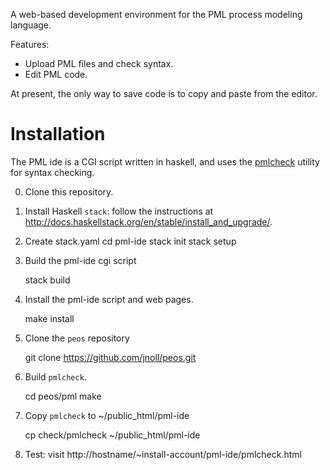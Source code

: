 A web-based development environment for the PML process modeling
language.

Features:

* Upload PML files and check syntax.
* Edit PML code.

At present, the only way to save code is to copy and paste from the
editor.

# Installation

The PML ide is a CGI script written in haskell, and uses the
[pmlcheck]() utility for syntax checking.

0. Clone this repository.

1. Install Haskell `stack`: follow the instructions at
http://docs.haskellstack.org/en/stable/install_and_upgrade/.
2. Create stack.yaml
    cd pml-ide
    stack init
    stack setup

3. Build  the pml-ide cgi script

    stack build
    
4. Install the pml-ide script and web pages.

    make install

5. Clone the `peos` repository

    git clone https://github.com/jnoll/peos.git

6. Build `pmlcheck`.

    cd peos/pml
    make
    
7. Copy `pmlcheck` to ~/public_html/pml-ide

    cp check/pmlcheck ~/public_html/pml-ide
    
8. Test: visit http://hostname/~install-account/pml-ide/pmlcheck.html

